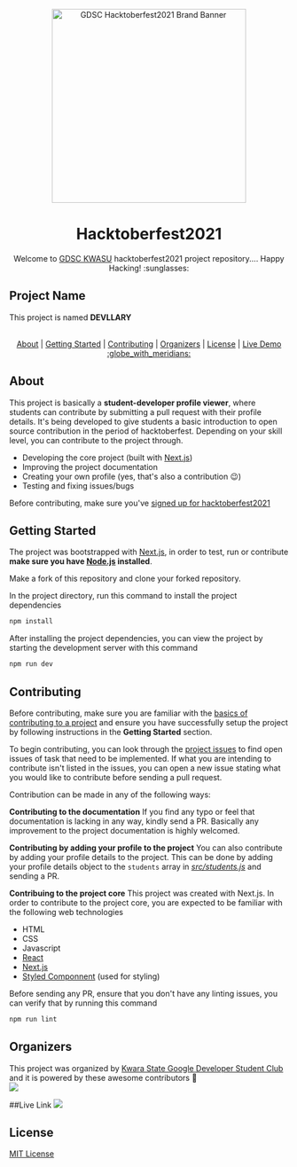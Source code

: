 <p align="center"><img src="https://user-images.githubusercontent.com/60202749/138424700-99b0b349-c602-4414-845f-70ac3b12ef06.png" alt="GDSC Hacktoberfest2021 Brand Banner" height="350" /></p>

<h1 align="center">Hacktoberfest2021</h1>

<div align="center">
Welcome to <a href="https://gdsc.community.dev/kwara-state-university/">GDSC KWASU</a> hacktoberfest2021 project repository.... Happy Hacking! :sunglasses:
</div>

## Project Name

This project is named **DEVLLARY**

<p align="center">
<br>
<a href="#about">About</a> | <a href="#getting-started">Getting Started</a> | <a href="#contributing">Contributing</a> | <a href="#organizers"> Organizers</a> | <a href="#license">License</a> |
<a href="https://devllary.netlify.app/">Live Demo :globe_with_meridians:</a>
</p>

## About

This project is basically a **student-developer profile viewer**, where students can contribute by submitting a pull request with their profile details. It's being developed to give students a basic introduction to open source contribution in the period of hacktoberfest.
Depending on your skill level, you can contribute to the project through.

- Developing the core project (built with [Next.js](https://nextjs.org/))
- Improving the project documentation
- Creating your own profile (yes, that's also a contribution :wink:)
- Testing and fixing issues/bugs

Before contributing, make sure you've [signed up for hacktoberfest2021](https://hacktoberfest.digitalocean.com/)

## Getting Started

The project was bootstrapped with [Next.js](https://nextjs.org/), in order to test, run or contribute **make sure you have [Node.js](http://nodejs.org/) installed**.

Make a fork of this repository and clone your forked repository.

In the project directory, run this command to install the project dependencies

```sh
npm install
```

After installing the project dependencies, you can view the project by starting the development server with this command

```sh
npm run dev
```

## Contributing

Before contributing, make sure you are familiar with the [basics of contributing to a project](https://git-scm.com/book/en/v2/GitHub-Contributing-to-a-Project) and ensure you have successfully setup the project by following instructions in the **Getting Started** section.

To begin contributing, you can look through the [project issues](https://github.com/kwasu-ng/gdsckwasu-hacktoberfest21/issues) to find open issues of task that need to be implemented. If what you are intending to contribute isn't listed in the issues, you can open a new issue stating what you would like to contribute before sending a pull request.

Contribution can be made in any of the following ways:

**Contributing to the documentation**
If you find any typo or feel that documentation is lacking in any way, kindly send a PR. Basically any improvement to the project documentation is highly welcomed.

**Contributing by adding your profile to the project**
You can also contribute by adding your profile details to the project. This can be done by adding your profile details object to the `students` array in _[src/students.js](https://github.com/kwasu-ng/gdsckwasu-hacktoberfest21/blob/master/src/students.js)_ and sending a PR.

**Contribuing to the project core**
This project was created with Next.js. In order to contribute to the project core, you are expected to be familiar with the following web technologies

- HTML
- CSS
- Javascript
- [React](https://reactjs.org/)
- [Next.js](https://github.com/kwasu-ng/gdsckwasu-hacktoberfest21/blob/master/src/students.js)
- [Styled Componnent](https://styled-components.com/) (used for styling)

Before sending any PR, ensure that you don't have any linting issues, you can verify that by running this command

```sh
npm run lint
```

## Organizers

This project was organized by [Kwara State Google Developer Student Club](https://gdsc.community.dev/kwara-state-university/) and it is powered by these awesome contributors :stars: <br>
<a href="https://github.com/kwasu-ng/gdsckwasu-hacktoberfest21/graphs/contributors">
<img src="https://contrib.rocks/image?repo=kwasu-ng/gdsckwasu-hacktoberfest21" />
</a>

##Live Link
<a href="https://devllary.netlify.app/">
<img src="https://drive.google.com/file/d/1aYP3epstaEbsnWrN5wJF3pbH4zcfNCBA/view?usp=sharing" />
</a>

## License

[MIT License](/LICENSE)
